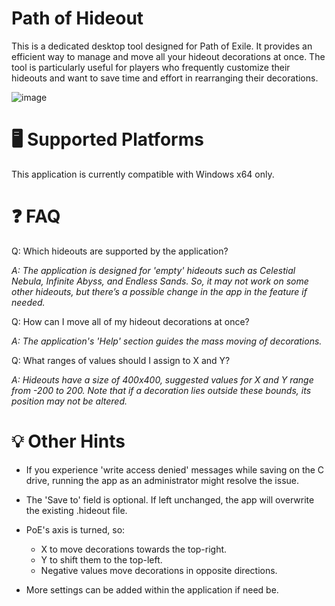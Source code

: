 # Path of Hideout
This is a dedicated desktop tool designed for Path of Exile. It provides an efficient way to manage and move all your hideout decorations at once. The tool is particularly useful for players who frequently customize their hideouts and want to save time and effort in rearranging their decorations.

![image](https://i.imgur.com/CsbFcpR.png)

# 🖥️ Supported Platforms
This application is currently compatible with Windows x64 only.

# ❓ FAQ
Q: Which hideouts are supported by the application?

_A: The application is designed for 'empty' hideouts such as Celestial Nebula, Infinite Abyss, and Endless Sands. So, it may not work on some other hideouts, but there’s a possible change in the app in the feature if needed._

Q: How can I move all of my hideout decorations at once?

_A: The application's 'Help' section guides the mass moving of decorations._

Q: What ranges of values should I assign to X and Y?

_A: Hideouts have a size of 400x400, suggested values for X and Y range from -200 to 200. Note that if a decoration lies outside these bounds, its position may not be altered._

# 💡 Other Hints
* If you experience 'write access denied' messages while saving on the C drive, running the app as an administrator might resolve the issue.

* The 'Save to' field is optional. If left unchanged, the app will overwrite the existing .hideout file.

* PoE's axis is turned, so:
  - X to move decorations towards the top-right.
  - Y to shift them to the top-left.
  - Negative values move decorations in opposite directions. 

* More settings can be added within the application if need be.
